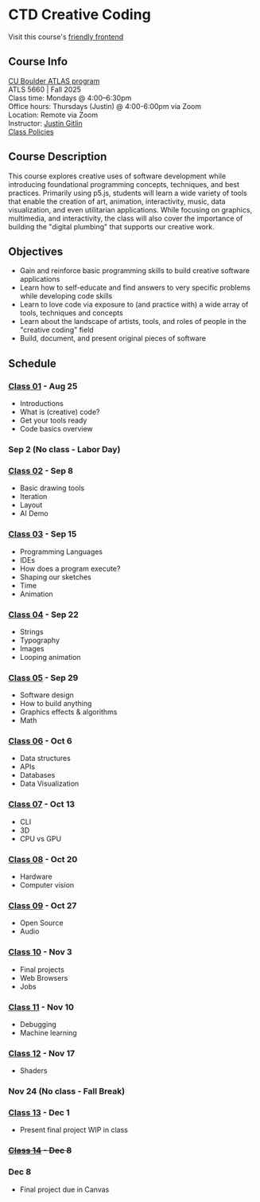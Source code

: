 # CTD Creative Coding

Visit this course's [friendly frontend](https://cacheflowe.github.io/ctd-creative-coding)

## Course Info

[CU Boulder ATLAS program](https://www.colorado.edu/atlas/academics/grad/ctd-ci) <br>
ATLS 5660 | Fall 2025 <br>
Class time: Mondays @ 4:00–6:30pm <br>
Office hours: Thursdays (Justin) @ 4:00-6:00pm via Zoom<br>
Location: Remote via Zoom<br>
Instructor: [Justin Gitlin](https://cacheflowe.com) <br>
[Class Policies](./docs/policies.md)

## Course Description

This course explores creative uses of software development while introducing foundational programming concepts, techniques, and best practices. Primarily using p5.js, students will learn a wide variety of tools that enable the creation of art, animation, interactivity, music, data visualization, and even utilitarian applications. While focusing on graphics, multimedia, and interactivity, the class will also cover the importance of building the "digital plumbing" that supports our creative work.

## Objectives

* Gain and reinforce basic programming skills to build creative software applications
* Learn how to self-educate and find answers to very specific problems while developing code skills
* Learn to love code via exposure to (and practice with) a wide array of tools, techniques and concepts
* Learn about the landscape of artists, tools, and roles of people in the "creative coding" field
* Build, document, and present original pieces of software

## Schedule

### [Class 01](./classes/class-01.md) - Aug 25

* Introductions
* What is (creative) code?
* Get your tools ready
* Code basics overview

### Sep 2 (No class - Labor Day)

### [Class 02](./classes/class-02.md) - Sep 8

* Basic drawing tools
* Iteration
* Layout
* AI Demo

### [Class 03](./classes/class-03.md) - Sep 15

* Programming Languages 
* IDEs
* How does a program execute?
* Shaping our sketches
* Time
* Animation

### [Class 04](./classes/class-04.md) - Sep 22

* Strings
* Typography
* Images
* Looping animation

### [Class 05](./classes/class-05.md) - Sep 29

* Software design
* How to build anything
* Graphics effects & algorithms
* Math

### [Class 06](./classes/class-06.md) - Oct 6

* Data structures
* APIs
* Databases
* Data Visualization

### [Class 07](./classes/class-07.md) - Oct 13

* CLI
* 3D
* CPU vs GPU

### [Class 08](./classes/class-08.md) - Oct 20

* Hardware
* Computer vision

### [Class 09](./classes/class-09.md) - Oct 27

* Open Source
* Audio

### [Class 10](./classes/class-10.md) - Nov 3

* Final projects
* Web Browsers
* Jobs

### [Class 11](./classes/class-11.md) - Nov 10

* Debugging
* Machine learning

### [Class 12](./classes/class-12.md) - Nov 17

* Shaders

### Nov 24 (No class - Fall Break)

### [Class 13](./classes/class-13.md) - Dec 1

* Present final project WIP in class

### ~~[Class 14](./classes/class-14.md) - Dec 8~~

### Dec 8

* Final project due in Canvas
